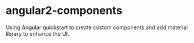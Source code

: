 # angular2-components
Using Angular quickstart to create custom components and add material library to enhance the UI.
